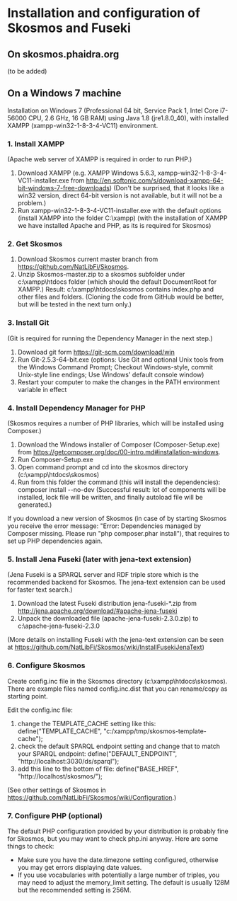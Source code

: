 # Installation and configuration of Skosmos and Fuseki

## On skosmos.phaidra.org

(to be added) 

## On a Windows 7 machine 

Installation on Windows 7 (Professional 64 bit, Service Pack 1, Intel Core i7-56000 CPU, 2.6 GHz, 16 GB RAM) using Java 1.8 (jre1.8.0_40), with installed XAMPP (xampp-win32-1-8-3-4-VC11) environment.

### 1. Install XAMPP

(Apache web server of XAMPP is required in order to run PHP.)

1. Download XAMPP (e.g. XAMPP Windows 5.6.3, xampp-win32-1-8-3-4-VC11-installer.exe from http://en.softonic.com/s/download-xampp-64-bit-windows-7-free-downloads) (Don't be surprised, that it looks like a win32 version, direct 64-bit version is not available, but it will not be a problem.)
2. Run xampp-win32-1-8-3-4-VC11-installer.exe with the default options (install XAMPP into the folder C:\xampp)
(with the installation of XAMPP we have installed Apache and PHP, as its is required for Skosmos)

### 2. Get Skosmos

1. Download Skosmos current master branch from https://github.com/NatLibFi/Skosmos.
2. Unzip Skosmos-master.zip to a skosmos subfolder under c:\xampp\htdocs folder (which should the default DocumentRoot for XAMPP.)
Result: c:\xampp\htdocs\skosmos contains index.php and other files and folders.
(Cloning the code from GitHub would be better, but will be tested in the next turn only.)

### 3. Install Git

(Git is required for running the Dependency Manager in the next step.)

1. Download git form https://git-scm.com/download/win
2. Run Git-2.5.3-64-bit.exe (options: Use Git and optional Unix tools from the Windows Command Prompt; Checkout Windows-style, commit Unix-style line endings; Use Windows' default console window)
3. Restart your computer to make the changes in the PATH environment variable in effect

### 4. Install Dependency Manager for PHP

(Skosmos requires a number of PHP libraries, which will be installed using Composer.)

1. Download the Windows installer of Composer (Composer-Setup.exe) from https://getcomposer.org/doc/00-intro.md#installation-windows.
2. Run Composer-Setup.exe
3. Open command prompt and cd into the skosmos directory (c:\xampp\htdocs\skosmos)
4. Run from this folder the command (this will install the dependencies): composer install --no-dev
(Successful result: lot of components will be installed, lock file will be written, and finally autoload file will be generated.)

If you download a new version of Skosmos (in case of by starting Skosmos you receive the error message: "Error: Dependencies managed by Composer missing. Please run "php composer.phar install"), that requires to set up PHP dependencies again.

### 5. Install Jena Fuseki (later with jena-text extension)

(Jena Fuseki is a SPARQL server and RDF triple store which is the recommended backend for Skosmos. 
The jena-text extension can be used for faster text search.)

1. Download the latest Fuseki distribution jena-fuseki-*.zip from http://jena.apache.org/download/#apache-jena-fuseki
2. Unpack the downloaded file (apache-jena-fuseki-2.3.0.zip) to c:\apache-jena-fuseki-2.3.0

(More details on installing Fuseki with the jena-text extension can be seen at https://github.com/NatLibFi/Skosmos/wiki/InstallFusekiJenaText)


### 6. Configure Skosmos

Create config.inc file in the Skosmos directory (c:\xampp\htdocs\skosmos). There are example files named config.inc.dist that you can rename/copy as starting point.

Edit the config.inc file:
1. change the TEMPLATE_CACHE setting like this: define("TEMPLATE_CACHE", "c:/xampp/tmp/skosmos-template-cache");
2. check the default SPARQL endpoint setting and change that to match your SPARQL endpoint: 
define("DEFAULT_ENDPOINT", "http://localhost:3030/ds/sparql");
3. add this line to the bottom of file:
define("BASE_HREF", "http://localhost/skosmos/");

(See other settings of Skosmos in https://github.com/NatLibFi/Skosmos/wiki/Configuration.)


### 7. Configure PHP (optional)

The default PHP configuration provided by your distribution is probably fine for Skosmos, but you may want to check php.ini anyway. Here are some things to check:

* Make sure you have the date.timezone setting configured, otherwise you may get errors displaying date values.
* If you use vocabularies with potentially a large number of triples, you may need to adjust the memory_limit setting. The default is usually 128M but the recommended setting is 256M.

